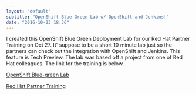 ```yaml
---
layout: "default"
subtitle: "OpenShift Blue Green Lab w/ OpenShift and Jenkins!"
date: "2016-10-23 18:36"
---
```


I created this OpenShift Blue Green Deployment Lab for our Red Hat Partner Training on Oct 27.  It' suppose to be a short 10 minute lab just so the partners can check out the integration with OpenShift and Jenkins.  This feature is Tech Preview.  The lab was based off a project from one of Red Hat colleagues.  The link for the training is below.

[OpenShift Blue-green Lab][e8ac47a0]

  [e8ac47a0]: https://epe105.github.io/openshift-workshops/www-default/workshop-lab-bluegreen-jenkins.html "OpenShift Blue-green Lab"

[Red Hat Partner Training][82a10795]

  [82a10795]: http://redhatpartnertraining.com/partner_training "Red Hat Partner Training"
